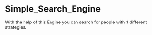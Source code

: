 # Simple_Search_Engine
With the help of this Engine you can search for people with 3 different strategies.
